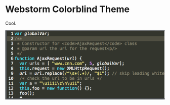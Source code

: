 # Webstorm Colorblind Theme

Cool.

![Alt text](https://raw.githubusercontent.com/evturn/webstorm-colorblind/master/img.png)
